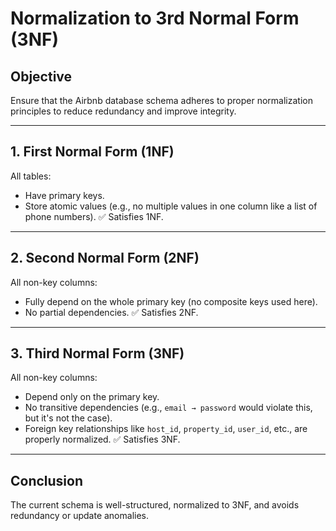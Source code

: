 # Normalization to 3rd Normal Form (3NF)

## Objective
Ensure that the Airbnb database schema adheres to proper normalization principles to reduce redundancy and improve integrity.

---

## 1. First Normal Form (1NF)
All tables:
- Have primary keys.
- Store atomic values (e.g., no multiple values in one column like a list of phone numbers).
✅ Satisfies 1NF.

---

## 2. Second Normal Form (2NF)
All non-key columns:
- Fully depend on the whole primary key (no composite keys used here).
- No partial dependencies.
✅ Satisfies 2NF.

---

## 3. Third Normal Form (3NF)
All non-key columns:
- Depend only on the primary key.
- No transitive dependencies (e.g., `email → password` would violate this, but it's not the case).
- Foreign key relationships like `host_id`, `property_id`, `user_id`, etc., are properly normalized.
✅ Satisfies 3NF.

---

## Conclusion
The current schema is well-structured, normalized to 3NF, and avoids redundancy or update anomalies.
